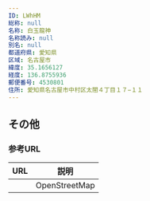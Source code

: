 ```yaml
---
ID: LWhHM
総称: null
名称: 白玉龍神
名称読み: null
別名: null
都道府県: 愛知県
区域: 名古屋市
緯度: 35.1656127
経度: 136.8755936
郵便番号: 4530801
住所: 愛知県名古屋市中村区太閤４丁目１７−１１
---
```


## その他

### 参考URL

| URL | 説明          |
| --- | ------------- |
|     | OpenStreetMap |
